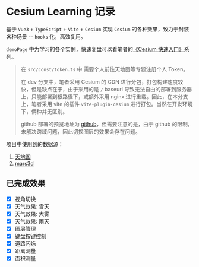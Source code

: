 # Cesium Learning 记录

基于 `Vue3` + `TypeScript` + `Vite` + `Cesium` 实现 `Cesium` 的各种效果，致力于封装各种场景 -- `hooks` 化，高效复用。

`demoPage` 中为学习的各个实例，快速复盘可以看笔者的[《Cesium 快速入门》](https://rayadaschn.github.io/front-end-life/Framework/Cesium/Cesium01.html)系列。

> 在 `src/const/token.ts` 中 需要个人前往天地图等专题注册个人 Token。
>
> 在 dev 分支中，笔者采用 Cesium 的 CDN 进行分包，打包构建速度较快，但是缺点在于，由于采用的是 `/` baseurl 导致无法自由的部署到服务器上，只能部署到根路径下，或额外采用 nginx 进行重载。因此，在本分支上，笔者采用 vite 的插件 `vite-plugin-cesium` 进行打包。当然在开发环境下，俩种并无区别。
>
> github 部署的预览地址为 [github](https://rayadaschn.github.io/learning_cesium/#/camera)，但需要注意的是，由于 github 的限制，未解决跨域问题，因此切换图层的效果会存在问题。

项目中使用到的数据源：

1. [天地图](http://lbs.tianditu.gov.cn/)
2. [mars3d](http://mars3d.cn/doc.html#start/get-started)

## 已完成效果

- [x] 视角切换
- [x] 天气效果: 雪天
- [x] 天气效果: 大雾
- [x] 天气效果: 雨天
- [x] 图层管理
- [x] 键盘按键控制
- [x] 道路闪烁
- [x] 距离测量
- [x] 面积测量

